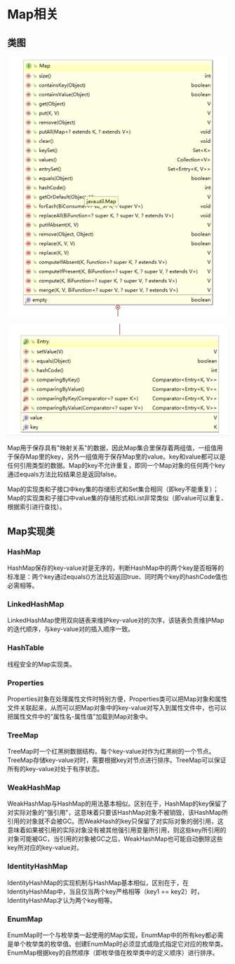 # Map相关

## 类图

![Map类图](/images/Map相关/Map类图.png)

![Map的Entry类图](/images/Map相关/Map的Entry类图.png)

Map用于保存具有"映射关系"的数据，因此Map集合里保存着两组值，一组值用于保存Map里的key，另外一组值用于保存Map里的value。key和value都可以是任何引用类型的数据。Map的key不允许重复，即同一个Map对象的任何两个key通过equals方法比较结果总是返回false。

Map的实现类和子接口中key集的存储形式和Set集合相同（即key不能重复）；Map的实现类和子接口中value集的存储形式和List非常类似（即value可以重复、根据索引进行查找）。

## Map实现类

### HashMap

HashMap保存的key-value对是无序的，判断HashMap中的两个key是否相等的标准是：两个key通过equals()方法比较返回true、同时两个key的hashCode值也必需相等。

### LinkedHashMap

LinkedHashMap使用双向链表来维护key-value对的次序，该链表负责维护Map的迭代顺序，与key-value对的插入顺序一致。

### HashTable

线程安全的Map实现类。

### Properties

Properties对象在处理属性文件时特别方便，Properties类可以把Map对象和属性文件关联起来，从而可以把Map对象中的key-value对写入到属性文件中，也可以把属性文件中的"属性名-属性值"加载到Map对象中。

### TreeMap

TreeMap时一个红黑树数据结构，每个key-value对作为红黑树的一个节点。TreeMap存储key-value对时，需要根据key对节点进行排序。TreeMap可以保证所有的key-value对处于有序状态。

### WeakHashMap

WeakHashMap与HashMap的用法基本相似。区别在于，HashMap的key保留了对实际对象的"强引用"，这意味着只要该HashMap对象不被销毁，该HashMap所引用的对象就不会被GC。而WeakHash的key只保留了对实际对象的弱引用，这意味着如果被引用的实际对象没有被其他强引用变量所引用，则这些key所引用的对象可能被GC，当引用的对象被GC之后，WeakHashMap也可能自动删除这些key所对应的key-value对。

### IdentityHashMap

IdentityHashMap的实现机制与HashMap基本相似，区别在于，在IdentityHashMap中，当且仅当两个key严格相等（key1 == key2）时，IdentityHashMap才认为两个key相等。

### EnumMap

EnumMap时一个与枚举类一起使用的Map实现，EnumMap中的所有key都必需是单个枚举类的枚举值。创建EnumMap时必须显式或隐式指定它对应的枚举类。EnumMap根据key的自然顺序（即枚举值在枚举类中的定义顺序）进行排序。